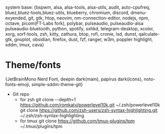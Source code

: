 system base: {bspwm, alsa, alsa-tools, alsa-utils, audit, auto-cpufreq,
bluez,bluez-tools,bluez-utils, blueberry, chromium, discord,
dmenu-exyended, git, gtk, htop, neovim, nm-connection-editor,
nodejs, npm, octave, picom(FT-Labs fork), polybar, pulseaudio, pulseaudio-alsa
pulseaudio-bluetooth, python, spotify, sxhkd, telegram-desktop,
xcolor, xorg, xorf-tools, zsh, kitty, zathura, btop, rofi,
cronie, lsd, dunst, qalculate-gtk, gnuplot, obsidian, firefox,
dust, fzf, ranger, w3m, poppler highlight, sddm, tmux, cava}

# Theme/fonts

{JetBrainMono Nerd Font, deepin dark(main), papirus dark(icons), noto-fonts-emoji,
simple-sddm-theme-git}

- Git repo
  - for zsh
    git clone --depth=1 https://github.com/romkatv/powerlevel10k.git ~/.zsh/powerlevel10k
    git clone https://github.com/zsh-users/zsh-syntax-highlighting.git ~/.zsh/zsh-syntax-highlighting
  - for tmux
   git clone https://github.com/tmux-plugins/tpm ~/.tmux/plugins/tpm
